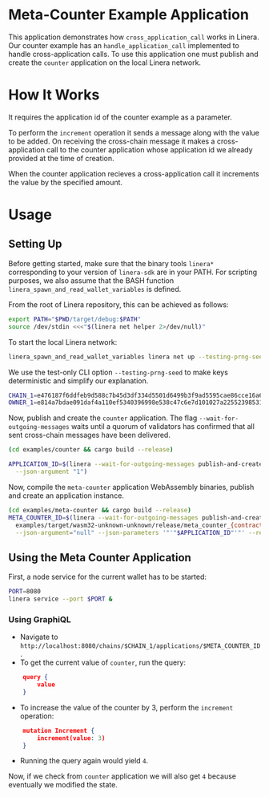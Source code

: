 # Meta-Counter Example Application

This application demonstrates how `cross_application_call` works in Linera. 
Our counter example 
has an `handle_application_call` implemented to handle cross-application calls. To use this application
one must publish and create the `counter` application on the local Linera network.

# How It Works

It requires the application id of the counter example as a parameter.

To perform the `increment` operation it sends a message along with the value to be added. 
On receiving the cross-chain message it makes a cross-application call to the counter application
whose application id we already provided at the time of creation.

When the counter application recieves a cross-application call it increments the value by the specified
amount.

# Usage

## Setting Up

Before getting started, make sure that the binary tools `linera*` corresponding to
your version of `linera-sdk` are in your PATH. For scripting purposes, we also assume
that the BASH function `linera_spawn_and_read_wallet_variables` is defined.

From the root of Linera repository, this can be achieved as follows:

```bash
export PATH="$PWD/target/debug:$PATH"
source /dev/stdin <<<"$(linera net helper 2>/dev/null)"
```

To start the local Linera network:

```bash
linera_spawn_and_read_wallet_variables linera net up --testing-prng-seed 37
```

We use the test-only CLI option `--testing-prng-seed` to make keys deterministic and simplify our
explanation.

```bash
CHAIN_1=e476187f6ddfeb9d588c7b45d3df334d5501d6499b3f9ad5595cae86cce16a65
OWNER_1=e814a7bdae091daf4a110ef5340396998e538c47c6e7d101027a225523985316
```

Now, publish and create the `counter` application. The flag `--wait-for-outgoing-messages` waits until a quorum of validators has confirmed that all sent cross-chain messages have been delivered.

```bash
(cd examples/counter && cargo build --release)

APPLICATION_ID=$(linera --wait-for-outgoing-messages publish-and-create examples/target/wasm32-unknown-unknown/release/counter_{contract,service}.wasm \
  --json-argument "1")
```

Now, compile the `meta-counter` application WebAssembly binaries, publish and create an application instance.

```bash
(cd examples/meta-counter && cargo build --release)
META_COUNTER_ID=$(linera --wait-for-outgoing-messages publish-and-create \
  examples/target/wasm32-unknown-unknown/release/meta_counter_{contract,service}.wasm \
  --json-argument="null" --json-parameters '"'"$APPLICATION_ID"'"' --required-application-ids $APPLICATION_ID)
```

## Using the Meta Counter Application

First, a node service for the current wallet has to be started:

```bash
PORT=8080
linera service --port $PORT &
```

### Using GraphiQL

- Navigate to `http://localhost:8080/chains/$CHAIN_1/applications/$META_COUNTER_ID`.
- To get the current value of `counter`, run the query:
```json
    query {
        value
    }
```
- To increase the value of the counter by 3, perform the `increment` operation:
```json
    mutation Increment {
        increment(value: 3)
    }
```
- Running the query again would yield `4`.

Now, if we check from `counter` application we will also get `4` because eventually we modified the state.


